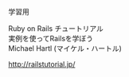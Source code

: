 学習用  

Ruby on Rails チュートリアル  
実例を使ってRailsを学ぼう  
Michael Hartl (マイケル・ハートル)  
  
http://railstutorial.jp/  



